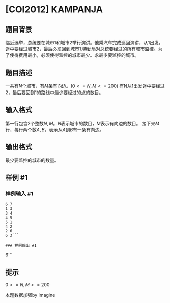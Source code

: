 # [COI2012] KAMPANJA

## 题目背景

临近选举，总统要在城市$1$和城市$2$举行演讲。他乘汽车完成巡回演讲，从$1$出发，途中要经过城市$2$，最后必须回到城市$1$.特勤局对总统要经过的所有城市监控。为了使得费用最小，必须使得监控的城市最少。求最少要监控的城市。

## 题目描述

一共有$N$个城市，有$M$条有向边。$(0<=N,M<=200)$
有N从1出发途中要经过$2$，最后要回到1的路线中最少要经过的点的数目。

## 输入格式

第一行包含$2$个整数$N,M$。$N$表示城市的数目，$M$表示有向边的数目。
接下来$M$行，每行两个数$A,B$，表示从$A$到$B$有一条有向边。

## 输出格式

最少要监控的城市的数量。

## 样例 #1

### 样例输入 #1
```
6 7
1 3
3 4
4 5
5 1
4 2
2 6
6 3```

### 样例输出 #1

```
6```

## 提示

$0<=N,M<=200$

本题数据加强by Imagine
